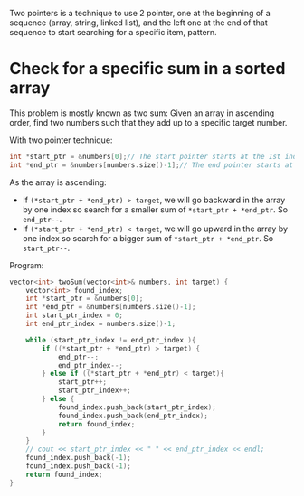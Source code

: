Two pointers is a technique to use 2 pointer, one at the beginning of a sequence (array, string, linked list), and the left one at the end of that sequence to start searching for a specific item, pattern.

# Check for a specific sum in a sorted array

This problem is mostly known as two sum: Given an array in ascending order, find two numbers such that they add up to a specific target number.

With two pointer technique:

```cpp
int *start_ptr = &numbers[0];// The start pointer starts at the 1st index of the array
int *end_ptr = &numbers[numbers.size()-1];// The end pointer starts at the end index of the array
```

As the array is ascending:
* If ``(*start_ptr + *end_ptr) > target``, we will go backward in the array by one index so search for a smaller sum of ``*start_ptr + *end_ptr``. So ``end_ptr--``.
* If ``(*start_ptr + *end_ptr) < target``, we will go upward in the array by one index so search for a bigger sum of ``*start_ptr + *end_ptr``. So ``start_ptr--``.

Program:
```cpp
vector<int> twoSum(vector<int>& numbers, int target) {
    vector<int> found_index;
    int *start_ptr = &numbers[0];
    int *end_ptr = &numbers[numbers.size()-1];
    int start_ptr_index = 0;
    int end_ptr_index = numbers.size()-1;

    while (start_ptr_index != end_ptr_index ){
        if ((*start_ptr + *end_ptr) > target) {
            end_ptr--;
            end_ptr_index--;
        } else if ((*start_ptr + *end_ptr) < target){
            start_ptr++;
            start_ptr_index++;
        } else {
            found_index.push_back(start_ptr_index);
            found_index.push_back(end_ptr_index);
            return found_index;
        }  
    }
    // cout << start_ptr_index << " " << end_ptr_index << endl; 
    found_index.push_back(-1);
    found_index.push_back(-1);
    return found_index; 
}
```
